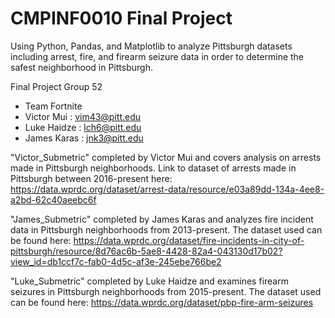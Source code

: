 # CMPINF0010 Final Project
Using Python, Pandas, and Matplotlib to analyze Pittsburgh datasets including arrest, fire, and firearm seizure data in order to determine the safest neighborhood in Pittsburgh. 

Final Project Group 52
- Team Fortnite
- Victor Mui  : vim43@pitt.edu
- Luke Haidze : lch6@pitt.edu
- James Karas : jnk3@pitt.edu

"Victor_Submetric" completed by Victor Mui and covers analysis on arrests made in Pittsburgh neighborhoods. Link to dataset of arrests made in Pittsburgh between 2016-present here:
https://data.wprdc.org/dataset/arrest-data/resource/e03a89dd-134a-4ee8-a2bd-62c40aeebc6f

"James_Submetric" completed by James Karas and analyzes fire incident data in Pittsburgh neighborhoods from 2013-present. The dataset used can be found here: https://data.wprdc.org/dataset/fire-incidents-in-city-of-pittsburgh/resource/8d76ac6b-5ae8-4428-82a4-043130d17b02?view_id=db1ccf7c-fab0-4d5c-af3e-245ebe766be2

"Luke_Submetric" completed by Luke Haidze and examines firearm seizures in Pittsburgh neighborhoods from 2015-present. The dataset used can be found here: https://data.wprdc.org/dataset/pbp-fire-arm-seizures
